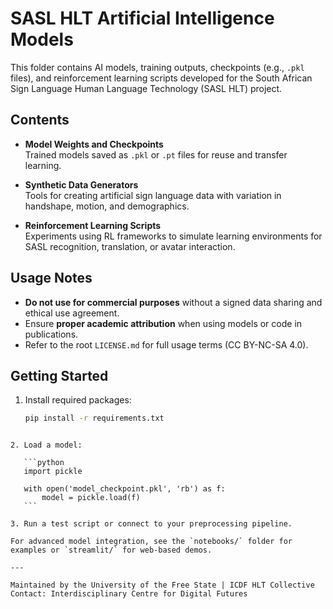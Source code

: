 # SASL HLT Artificial Intelligence Models

This folder contains AI models, training outputs, checkpoints (e.g., `.pkl` files), and reinforcement learning scripts developed for the South African Sign Language Human Language Technology (SASL HLT) project.

## Contents

- **Model Weights and Checkpoints**  
  Trained models saved as `.pkl` or `.pt` files for reuse and transfer learning.

- **Synthetic Data Generators**  
  Tools for creating artificial sign language data with variation in handshape, motion, and demographics.

- **Reinforcement Learning Scripts**  
  Experiments using RL frameworks to simulate learning environments for SASL recognition, translation, or avatar interaction.

## Usage Notes

- **Do not use for commercial purposes** without a signed data sharing and ethical use agreement.
- Ensure **proper academic attribution** when using models or code in publications.
- Refer to the root `LICENSE.md` for full usage terms (CC BY-NC-SA 4.0).

## Getting Started

1. Install required packages:
   ```bash
   pip install -r requirements.txt
````

2. Load a model:

   ```python
   import pickle

   with open('model_checkpoint.pkl', 'rb') as f:
       model = pickle.load(f)
   ```

3. Run a test script or connect to your preprocessing pipeline.

For advanced model integration, see the `notebooks/` folder for examples or `streamlit/` for web-based demos.

---

Maintained by the University of the Free State | ICDF HLT Collective
Contact: Interdisciplinary Centre for Digital Futures
